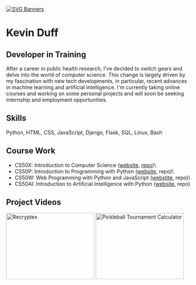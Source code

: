 [![SVG Banners](https://svg-banners.vercel.app/api?type=luminance&text1=KevinDuff_💻&width=900&height=150)](https://github.com/Akshay090/svg-banners)
# Kevin Duff
## Developer in Training

After a career in public health research, I've decided to switch gears and delve into the world of computer science. This change is largely driven by my fascination with new tech developments, in particular, recent advances in machine learning and artificial intelligence. I'm currently taking online courses and working on some personal projects and will soon be seeking internship and employment opportunities.

## Skills
Python, HTML, CSS, JavaScript, Django, Flask, SQL, Linux, Bash

## Course Work
- CS50X: Introduction to Computer Science ([website](https://cs50.harvard.edu/x/2022/), [repo](https://github.com/kvnduff/CS50X/))\
- CS50P: Introduction to Programming with Python ([website](https://cs50.harvard.edu/python/2022/), repo)\
- CS50W: Web Programming with Python and JavaScript ([webstite](https://cs50.harvard.edu/web/2020/), repo)\
- CS50AI: Introduction to Artificial Intelligence with Python ([website](https://cs50.harvard.edu/ai/2020/), repo)

## Project Videos
<div>
  <a href="http://www.youtube.com/watch?feature=player_embedded&v=M8JmcAFzFuo" target="_blank"><img src="http://img.youtube.com/vi/M8JmcAFzFuo/0.jpg" 
  alt="Recryptex" width="240" height="180" target="_blank"/></a>
  <a href="http://www.youtube.com/watch?feature=player_embedded&v=WHggJosI90s" target="_blank"><img src="http://img.youtube.com/vi/WHggJosI90s/0.jpg" 
  alt="Pickleball Tournament Calculator" width="240" height="180" target="_blank"/></a>
</div>
